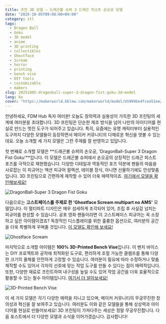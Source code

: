 ```yaml
---
title: 추천 3D 모델 – 드래곤볼 슈퍼 3 드래곤 피스트 손오공 모델
date: "2025-10-05T09:00:00+09:00"
category: stl
tags:
  - Dragon Ball
  - Goku
  - 3D model
  - anime
  - 3D printing
  - collectibles
  - Ghostface
  - Scream
  - horror
  - printing
  - bench vise
  - DIY tools
  - customizable
  - makers
slug: 20251005-dragonball-super-3-dragon-fist-goku-3d-model
lang: ko
cover: "https://makerworld.bblmw.com/makerworld/model/US999be4fcea51ee/design/2025-10-05_85b59a4008a9b.png"
---
```


안녕하세요, FDM Hub 독자 여러분! 오늘도 창의력과 실용성이 가득한 3D 프린팅의 세계에 여러분을 초대합니다. 3D 프린팅은 단순한 제조 방식을 넘어 나만의 아이디어를 현실로 만드는 멋진 도구가 되어주고 있습니다. 특히, 요즘에는 유명 캐릭터부터 실용적인 도구까지 다양한 모델들이 등장하면서 메이커 커뮤니티의 다채로운 혁신을 엿볼 수 있는데요. 오늘 소개할 세 가지 모델은 그런 주제를 잘 반영하고 있답니다.

첫 번째로 소개할 모델은 **드래곤볼 슈퍼의 손오공, 'DragonBall-Super 3 Dragon Fist Goku'**입니다. 이 모델은 드래곤볼 슈퍼에서 손오공의 상징적인 드래곤 피스트 포즈를 극적으로 재현했습니다. 다양한 디테일과 역동적인 포즈 덕분에 팬들의 마음을 사로잡는 이 피규어는 액션 피규어 컬렉션, 테이블 장식, 아니면 선물하기에도 안성맞춤입니다. 3D 프린팅으로 간편하게 제작할 수 있어 더욱 매력적이죠. [여기에서 모델을 확인해보세요!](https://makerworld.com/en/models/1857368-dragonball-super-3-dragon-fist-goku)

![DragonBall-Super 3 Dragon Fist Goku](https://makerworld.bblmw.com/makerworld/model/US999be4fcea51ee/design/2025-10-05_85b59a4008a9b.png)

다음으로는 **고스트페이스를 주제로 한 'Ghostface Scream multipart no AMS'** 모델입니다. 이 멀티파트 디자인은 매우 섬세하게 조각되어 있어, 조립 후 사실감 넘치는 피규어를 완성할 수 있습니다. 공포 영화 팬들이라면 이 고스트페이스 피규어는 꼭 소장하고 싶은 아이템이겠죠? 독창적인 디스플레이를 위한 훌륭한 옵션으로, 여러분의 공간을 더욱 특별하게 꾸며줄 것입니다. [이 모델도 확인해 보세요!](https://makerworld.com/en/models/1857938-ghostface-scream-multipart-no-ams)

![Ghostface Scream](https://makerworld.bblmw.com/makerworld/model/USbf5ed99999ace1/design/2025-10-10_8680cbfb3e27f8.jpeg)

마지막으로 소개할 아이템은 **100% 3D-Printed Bench Vise**입니다. 이 벤치 바이스는 DIY 프로젝트와 공작에 최적화된 도구로, 편리하게 조절 가능한 클램프를 통해 다양한 크기의 물체를 안전하게 고정할 수 있습니다. 여러분이 필요에 따라 수정하거나 맞춤 제작할 수도 있어서 각자의 선호에 맞는 작업 도구를 만들 수 있다는 점이 매력적입니다. 또한, 다양한 재료로 프린트하여 내구성을 높일 수도 있어 작업 공간을 더욱 효율적으로 활용할 수 있는 필수 아이템입니다. [여기서 더 알아보세요!](https://makerworld.com/en/models/1858154-100-3d-printed-bench-vise)

![3D-Printed Bench Vise](https://makerworld.bblmw.com/makerworld/model/USbf9dd9957e1c48/design/2025-10-05_ab840d469e6128.jpg)

이 세 가지 모델은 각기 다양한 매력을 지니고 있으며, 메이커 커뮤니티의 무궁무진한 창의성과 혁신을 잘 보여주고 있습니다. 여러분도 이와 같은 모델들을 통해 상상력과 아이디어를 현실로 만들어보세요! 3D 프린팅이 가져다주는 세상은 정말 무궁무진합니다. 다음 포스트에서 더 다양한 모델과 소식을 이어가겠습니다. 감사합니다!